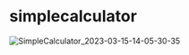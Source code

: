 # simplecalculator
 
![SimpleCalculator_2023-03-15-14-05-30-35](https://user-images.githubusercontent.com/99971333/225272145-14b4e1bb-8157-4ca5-ad89-aaee0ffc4e0c.png)


